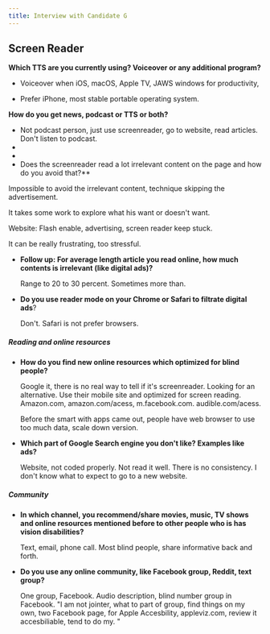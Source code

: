 ```yaml
---
title: Interview with Candidate G
---
```


## Screen Reader

**Which TTS are you currently using? Voiceover or any additional program?**

- Voiceover when iOS, macOS, Apple TV, JAWS windows for productivity, 

- Prefer iPhone, most stable portable operating system. 



**How do you get news, podcast or TTS or both?** 

- Not podcast person, just use screenreader, go to website, read articles. Don't listen to podcast. 
- 
- 
- Does the screenreader read a lot irrelevant content on the page and how do you avoid that?** 

Impossible to avoid the irrelevant content, technique skipping the advertisement. 

It takes some work to explore what his want or doesn't want. 

Website: Flash enable, advertising, screen reader keep stuck. 

It can be really frustrating, too stressful. 

- **Follow up: For average length article you read online, how much contents is irrelevant (like digital ads)?**

  Range to 20 to 30 percent. Sometimes more than. 

- **Do you use reader mode on your Chrome or Safari to filtrate digital ads**? 

  Don't. Safari is not prefer browsers. 



##### Reading and online resources

- **How do you find new online resources which optimized for blind people?** 

  Google it, there is no real way to tell if it's screenreader. Looking for an alternative. Use their mobile site and optimized for screen reading. Amazon.com, amazon.com/acess, m.facebook.com. audible.com/acess. 

  Before the smart with apps came out, people have web browser to use too much data, scale down version. 

- **Which part of Google Search engine you don't like? Examples like ads?**

  Website, not coded properly. Not read it well. There is no consistency. I don't know what to expect to go to a new website. 



##### Community

- **In which channel, you recommend/share movies, music, TV shows and online resources mentioned before to other people who is has vision disabilities?** 

  Text, email, phone call. Most blind people, share informative back and forth. 

- **Do you use any online community, like Facebook group, Reddit, text group?**

  One group, Facebook. Audio description, blind number group in Facebook. "I am not jointer, what to part of group, find things on my own, two Facebook page, for Apple Accesbility, appleviz.com, review it accesbiliable, tend to do my. "